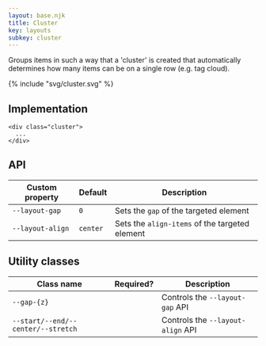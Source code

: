 ```yaml
---
layout: base.njk
title: Cluster
key: layouts
subkey: cluster
---
```


Groups items in such a way that a 'cluster' is created that automatically
determines how many items can be on a single row (e.g. tag cloud).

{% include "svg/cluster.svg" %}

## Implementation

```
<div class="cluster">
  ...
</div>
```

## API

<div>
  <table>
    <thead>
      <tr><th>Custom property</th><th>Default</th><th>Description</th></tr>
    </thead>
    <tbody>
      <tr><td><code>--layout-gap</code></td><td><code>0</code></td><td>Sets the <code>gap</code> of the targeted element</tr>
      <tr><td><code>--layout-align</code></td><td><code>center</code></td><td>Sets the <code>align-items</code> of the targeted element</tr>
    </tbody>
  </table>
</div>

## Utility classes

<div>
  <table>
    <thead>
      <tr><th>Class name</th><th>Required?</th><th>Description</th></tr>
    </thead>
    <tbody>
      <tr><td><code>--gap-{z}</code></td><td></td><td>Controls the <code>--layout-gap</code> API</tr>
      <tr><td><code>--start/--end/--center/--stretch</code></td><td></td><td>Controls the <code>--layout-align</code> API</tr>
    </tbody>
  </table>
</div>
